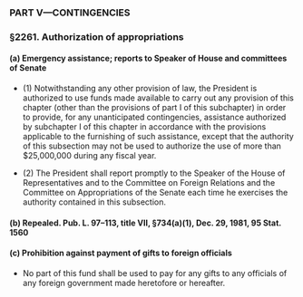 ### PART V—CONTINGENCIES

### §2261. Authorization of appropriations
#### (a) Emergency assistance; reports to Speaker of House and committees of Senate
* (1) Notwithstanding any other provision of law, the President is authorized to use funds made available to carry out any provision of this chapter (other than the provisions of part I of this subchapter) in order to provide, for any unanticipated contingencies, assistance authorized by subchapter I of this chapter in accordance with the provisions applicable to the furnishing of such assistance, except that the authority of this subsection may not be used to authorize the use of more than $25,000,000 during any fiscal year.

* (2) The President shall report promptly to the Speaker of the House of Representatives and to the Committee on Foreign Relations and the Committee on Appropriations of the Senate each time he exercises the authority contained in this subsection.

#### (b) Repealed. Pub. L. 97–113, title VII, §734(a)(1), Dec. 29, 1981, 95 Stat. 1560
#### (c) Prohibition against payment of gifts to foreign officials
* No part of this fund shall be used to pay for any gifts to any officials of any foreign government made heretofore or hereafter.